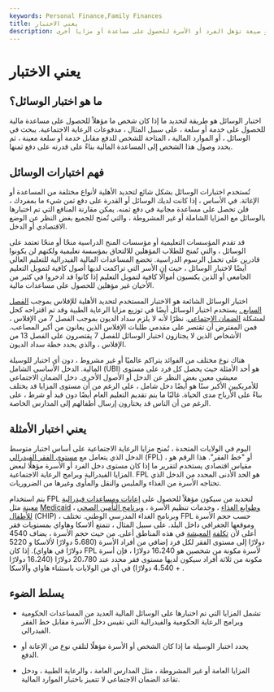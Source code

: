 ```yaml
---
keywords: Personal Finance,Family Finances
title: يعني الاختبار
description: اختبار الوسيلة هو صيغة تؤهل الفرد أو الأسرة للحصول على مساعدة أو مزايا أخرى.
---
```


# يعني الاختبار
## ما هو اختبار الوسائل؟

اختبار الوسائل هو طريقة لتحديد ما إذا كان شخص ما مؤهلاً للحصول على مساعدة مالية للحصول على خدمة أو سلعة ، على سبيل المثال ، مدفوعات الرعاية الاجتماعية. يبحث في الوسائل ، أو الموارد المالية ، المتاحة للشخص للدفع مقابل خدمة أو سلعة معينة ، ثم يحدد وصول هذا الشخص إلى المساعدة المالية بناءً على قدرته على دفع ثمنها.

## فهم اختبارات الوسائل

تُستخدم اختبارات الوسائل بشكل شائع لتحديد الأهلية لأنواع مختلفة من المساعدة أو الإغاثة. في الأساس ، إذا كانت لديك الوسائل أو القدرة على دفع ثمن شيء ما بمفردك ، فلن تحصل على مساعدة مجانية في دفع ثمنه. يمكن مقارنة المنافع التي تم اختبارها بالوسائل مع المزايا الشاملة أو غير المشروطة ، والتي تُمنح للجميع بغض النظر عن الوضع الاقتصادي أو الدخل.

قد تقدم المؤسسات التعليمية أو مؤسسات المنح الدراسية منحًا أو منحًا تعتمد على الوسائل ، والتي تُمنح للطلاب المؤهلين للالتحاق بمؤسسة تعليمية ولكنهم لن يكونوا قادرين على تحمل الرسوم الدراسية. تخضع المساعدات المالية الفيدرالية للتعليم العالي أيضًا لاختبار الوسائل ، حيث إن الأسر التي تراكمت لديها أصول كافية لتمويل التعليم الجامعي أو الذين يكسبون أموالًا كافية لتمويل التعليم إذا كانوا قد ادخروا في كثير من الأحيان غير مؤهلين للحصول على مساعدات مالية.

اختبار الوسائل الشائعة هو الاختبار المستخدم لتحديد الأهلية للإفلاس بموجب [الفصل السابع .](/chapter7) يستخدم اختبار الوسائل أيضًا في توزيع مزايا الرعاية الطبية وقد تم اقتراحه كحل لمشكلة [الضمان الاجتماعي](/socialsecurity). نظرًا لأنه لا يلزم سداد الديون بموجب الفصل 7 من الإفلاس ، فمن المفترض أن تقتصر على مقدمي طلبات الإفلاس الذين يعانون من أكبر المصاعب. الأشخاص الذين لا يجتازون اختبار الوسائل للفصل 7 يقتصرون على الفصل 13 من الإفلاس ، والذي يحدد خطة سداد الديون.

هناك نوع مختلف من الفوائد يتراكم عالميًا أو غير مشروط ، دون أي اختبار للوسيلة المالية. الدخل الأساسي الشامل (UBI) هو أحد الأمثلة حيث يحصل كل فرد على مستوى معيشي معين بغض النظر عن الدخل أو الأصول الأخرى. دخل الضمان الاجتماعي للأمريكيين الأكبر سنًا هو أيضًا دخل شامل ، على الرغم من أن مستوى المزايا قد يختلف بناءً على الأرباح مدى الحياة. غالبًا ما يتم تقديم التعليم العام أيضًا دون قيد أو شرط ، على الرغم من أن الناس قد يختارون إرسال أطفالهم إلى المدارس الخاصة.

## يعني اختبار الأمثلة

اليوم في الولايات المتحدة ، تُمنح مزايا الرعاية الاجتماعية على أساس اختبار متوسط الدخل الذي يتعامل مع [مستوى الفقر الفيدرالي](/fpl) (FPL) ، أو "خط الفقر". هذا الرقم هو مقياس اقتصادي يستخدم لتقرير ما إذا كان مستوى دخل الفرد أو الأسرة مؤهلًا لبعض المزايا الفيدرالية وبرامج الرعاية الاجتماعية. FPL هو الحد الأدنى المحدد من الدخل الذي تحتاجه الأسرة من الغذاء والملبس والنقل والمأوى وغيرها من الضروريات.

يتم استخدام FPL لتحديد من سيكون مؤهلاً للحصول على [إعانات ومساعدات فيدرالية معينة](/subsidy) مثل [Medicaid](/medicaid) ، [وطوابع الغذاء](/social-welfare-system) ، وخدمات تنظيم الأسرة ، [وبرنامج التأمين الصحي للأطفال](/childrens-health-insurance-program-chip) (CHIP) ، وبرنامج الغداء المدرسي الوطني. تختلف FPL حسب حجم الأسرة وموقعها الجغرافي داخل البلد. على سبيل المثال ، تتمتع ألاسكا وهاواي بمستويات فقر أعلى لأن [تكلفة](/cost-of-living) [المعيشة](/cost-of-living) في هذه المناطق أعلى. من حيث حجم الأسرة ، يضاف 4540 دولارًا إلى مستوى الفقر لكل فرد إضافي من أفراد الأسرة (5،680 دولارًا لألاسكا و 5220 دولارًا في هاواي). إذا كان FPL لأسرة مكونة من شخصين هو 16،240 دولارًا ، فإن أسرة مكونة من ثلاثة أفراد سيكون لديها مستوى فقر محدد عند 20،780 دولارًا (16،240 دولارًا + 4،540 دولارًا) في أي من الولايات باستثناء هاواي وألاسكا .

## يسلط الضوء

- تشمل المزايا التي تم اختبارها على الوسائل المالية العديد من المساعدات الحكومية وبرامج الرعاية الحكومية والفيدرالية التي تقيس دخل الأسرة مقابل خط الفقر الفيدرالي.

- يحدد اختبار الوسيلة ما إذا كان الشخص أو الأسرة مؤهلًا لتلقي نوع من الإعانة أو الدفع.

- المزايا العامة أو غير المشروطة ، مثل المدارس العامة ، والرعاية الطبية ، ودخل تقاعد الضمان الاجتماعي لا تتميز باختبار الموارد المالية.

